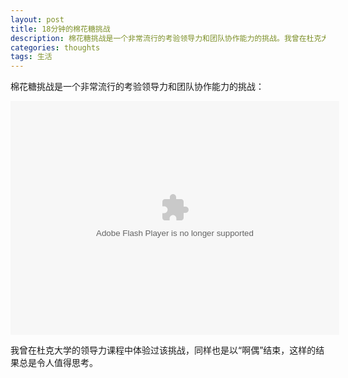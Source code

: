 ```yaml
---
layout: post
title: 18分钟的棉花糖挑战
description: 棉花糖挑战是一个非常流行的考验领导力和团队协作能力的挑战。我曾在杜克大学的领导力课程中体验过该挑战，同样也是以“啊偶”结束，这样的结果总是令人值得思考。
categories: thoughts
tags: 生活
---
```

棉花糖挑战是一个非常流行的考验领导力和团队协作能力的挑战：

<object width="526" height="374">
<param name="movie" value="http://video.ted.com/assets/player/swf/EmbedPlayer.swf"></param>
<param name="allowFullScreen" value="true" />
<param name="allowScriptAccess" value="always"/>
<param name="wmode" value="transparent"></param>
<param name="bgColor" value="#ffffff"></param>
<param name="flashvars" value="vu=http://video.ted.com/talk/stream/2010U/Blank/TomWujec_2010U-320k.mp4&su=http://images.ted.com/images/ted/tedindex/embed-posters/TomWujec-2010U.embed_thumbnail.jpg&vw=512&vh=288&ap=0&ti=837&lang=zh-cn&introDuration=15330&adDuration=4000&postAdDuration=830&adKeys=talk=tom_wujec_build_a_tower;year=2010;theme=not_business_as_usual;event=TED2010;tag=business;tag=collaboration;tag=culture;tag=design;tag=entertainment;tag=psychology;&preAdTag=tconf.ted/embed;tile=1;sz=512x288;" />
<embed src="http://video.ted.com/assets/player/swf/EmbedPlayer.swf" pluginspace="http://www.macromedia.com/go/getflashplayer" type="application/x-shockwave-flash" wmode="transparent" bgColor="#ffffff" width="526" height="374" allowFullScreen="true" allowScriptAccess="always" flashvars="vu=http://video.ted.com/talk/stream/2010U/Blank/TomWujec_2010U-320k.mp4&su=http://images.ted.com/images/ted/tedindex/embed-posters/TomWujec-2010U.embed_thumbnail.jpg&vw=512&vh=288&ap=0&ti=837&lang=zh-cn&introDuration=15330&adDuration=4000&postAdDuration=830&adKeys=talk=tom_wujec_build_a_tower;year=2010;theme=not_business_as_usual;event=TED2010;tag=business;tag=collaboration;tag=culture;tag=design;tag=entertainment;tag=psychology;&preAdTag=tconf.ted/embed;tile=1;sz=512x288;"></embed>
</object>

我曾在杜克大学的领导力课程中体验过该挑战，同样也是以“啊偶”结束，这样的结果总是令人值得思考。